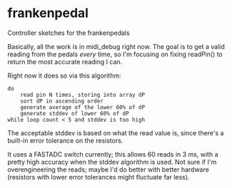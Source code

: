 frankenpedal
============

Controller sketches for the frankenpedals

Basically, all the work is in midi_debug right now. 
The goal is to get a valid reading from the pedals *every* time,
so I'm focusing on fixing readPin() to return the most accurate reading
I can.

Right now it does so via this algorithm:

    do 
        read pin N times, storing into array dP
        sort dP in ascending order
        generate average of the lower 60% of dP
        generate stddev of lower 60% of dP
    while loop count < 5 and stddev is too high

The acceptable stddev is based on what the read value is,
since there's a built-in error tolerance on the resistors.

It uses a FASTADC switch currently; this allows 60 reads in 
3 ms, with a pretty high accuracy when the stddev algorithm is
used. Not sure if I'm overengineering the reads; maybe I'd do better
with better hardware (resistors with lower error tolerances 
might fluctuate far less).